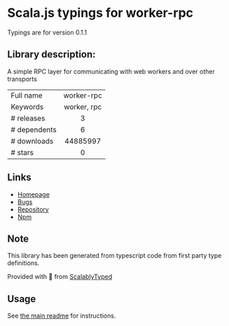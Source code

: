 
# Scala.js typings for worker-rpc

Typings are for version 0.1.1

## Library description:
A simple RPC layer for communicating with web workers and over other transports

|                    |                 |
| ------------------ | :-------------: |
| Full name          | worker-rpc |
| Keywords           | worker, rpc |
| # releases         | 3 |
| # dependents       | 6 |
| # downloads        | 44885997 |
| # stars            | 0 |

## Links
- [Homepage](https://github.com/DirtyHairy/worker-rpc#readme)
- [Bugs](https://github.com/DirtyHairy/worker-rpc/issues)
- [Repository](https://github.com/DirtyHairy/worker-rpc)
- [Npm](https://www.npmjs.com/package/worker-rpc)
    


## Note
This library has been generated from typescript code from first party type definitions.

Provided with :purple_heart: from [ScalablyTyped](https://github.com/oyvindberg/ScalablyTyped)

## Usage
See [the main readme](../../readme.md) for instructions.


